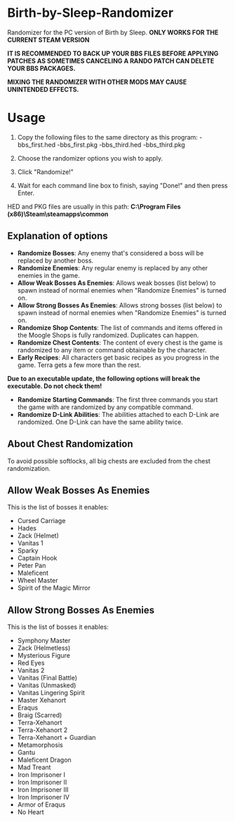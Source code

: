 # Birth-by-Sleep-Randomizer
Randomizer for the PC version of Birth by Sleep. **ONLY WORKS FOR THE CURRENT STEAM VERSION**

**IT IS RECOMMENDED TO BACK UP YOUR BBS FILES BEFORE APPLYING PATCHES AS SOMETIMES CANCELING A RANDO PATCH CAN DELETE YOUR BBS PACKAGES.**

**MIXING THE RANDOMIZER WITH OTHER MODS MAY CAUSE UNINTENDED EFFECTS.**

# Usage

1. Copy the following files to the same directory as this program:
-bbs_first.hed
-bbs_first.pkg
-bbs_third.hed
-bbs_third.pkg

2. Choose the randomizer options you wish to apply.

3. Click "Randomize!"

4. Wait for each command line box to finish, saying "Done!" and then press Enter.

HED and PKG files are usually in this path: **C:\Program Files (x86)\Steam\steamapps\common**

## Explanation of options

- **Randomize Bosses**: Any enemy that's considered a boss will be replaced by another boss.
- **Randomize Enemies**: Any regular enemy is replaced by any other enemies in the game.
- **Allow Weak Bosses As Enemies**: Allows weak bosses (list below) to spawn instead of normal enemies when "Randomize Enemies" is turned on.
- **Allow Strong Bosses As Enemies**: Allows strong bosses (list below) to spawn instead of normal enemies when "Randomize Enemies" is turned on.
- **Randomize Shop Contents**: The list of commands and items offered in the Moogle Shops is fully randomized. Duplicates can happen.
- **Randomize Chest Contents**: The content of every chest is the game is randomized to any item or command obtainable by the character.
- **Early Recipes**: All characters get basic recipes as you progress in the game. Terra gets a few more than the rest.

**Due to an executable update, the following options will break the executable. Do not check them!**
- **Randomize Starting Commands**: The first three commands you start the game with are randomized by any compatible command.
- **Randomize D-Link Abilities**: The abilities attached to each D-Link are randomized. One D-Link can have the same ability twice.

## About Chest Randomization
To avoid possible softlocks, all big chests are excluded from the chest randomization.

## Allow Weak Bosses As Enemies
This is the list of bosses it enables:
- Cursed Carriage
- Hades
- Zack (Helmet)
- Vanitas 1
- Sparky
- Captain Hook
- Peter Pan
- Maleficent
- Wheel Master
- Spirit of the Magic Mirror

## Allow Strong Bosses As Enemies
This is the list of bosses it enables:
- Symphony Master
- Zack (Helmetless)
- Mysterious Figure
- Red Eyes
- Vanitas 2
- Vanitas (Final Battle)
- Vanitas (Unmasked)
- Vanitas Lingering Spirit
- Master Xehanort
- Eraqus
- Braig (Scarred)
- Terra-Xehanort
- Terra-Xehanort 2
- Terra-Xehanort + Guardian
- Metamorphosis
- Gantu
- Maleficent Dragon
- Mad Treant
- Iron Imprisoner I
- Iron Imprisoner II
- Iron Imprisoner III
- Iron Imprisoner IV
- Armor of Eraqus
- No Heart
